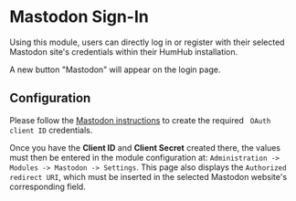 # Mastodon Sign-In

Using this module, users can directly log in or register with their selected Mastodon site's credentials within their HumHub installation. 

A new button "Mastodon" will appear on the login page.

## Configuration

Please follow the [Mastodon instructions](https://docs.joinmastodon.org/spec/oauth/) to create the required ` OAuth client ID` credentials.

Once you have the **Client ID** and **Client Secret** created there, the values must then be entered in the module configuration at: `Administration -> Modules -> Mastodon -> Settings`. 
This page also displays the `Authorized redirect URI`, which must be inserted in the selected Mastodon website's corresponding field.





